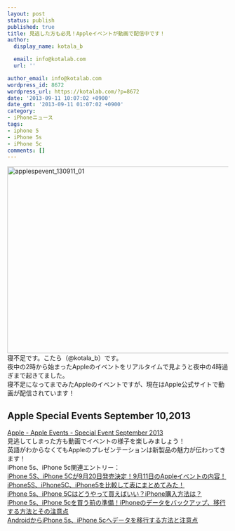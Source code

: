 ```yaml
---
layout: post
status: publish
published: true
title: 見逃した方も必見！Appleイベントが動画で配信中です！
author:
  display_name: kotala_b

  email: info@kotalab.com
  url: ''

author_email: info@kotalab.com
wordpress_id: 8672
wordpress_url: https://kotalab.com/?p=8672
date: '2013-09-11 10:07:02 +0900'
date_gmt: '2013-09-11 01:07:02 +0900'
category:
- iPhoneニュース
tags:
- iphone 5
- iPhone 5s
- iPhone 5c
comments: []
---
```

<p><img src="https://kotalab.com/wp-content/uploads/applespevent_130911_01-546x425.jpg" alt="applespevent_130911_01" width="546" height="425" class="alignnone size-large wp-image-8593" /><br />
寝不足です。こたら（@kotala_b）です。<br />
夜中の2時から始まったAppleのイベントをリアルタイムで見ようと夜中の4時過ぎまで起きてました。<br />
寝不足になってまでみたAppleのイベントですが、現在はApple公式サイトで動画が配信されています！<br />
<!--more--></p>
<h2>Apple Special Events September 10,2013</h2>
<p><a href="http://www.apple.com/apple-events/september-2013/" target="_blank">Apple - Apple Events - Special Event September 2013</a><br />
見逃してしまった方も動画でイベントの様子を楽しみましょう！<br />
英語がわからなくてもAppleのプレゼンテーションは新製品の魅力が伝わってきます！<br />
iPhone 5s、iPhone 5c関連エントリー：<br />
<a href="https://kotalab.com/apple-spevent" target="_blank">iPhone 5S、iPhone 5Cが9月20日発売決定！9月11日のAppleイベントの内容！</a><br />
<a href="https://kotalab.com/iphone5s-iphone5c-iphone5-compare" target="_blank">iPhone5S、iPhone5C、iPhone5を比較して表にまとめてみた！</a><br />
<a href="https://kotalab.com/how-to-buy-iphone-5s-iphone-5c" target="_blank">iPhone 5s、iPhone 5Cはどうやって買えばいい？iPhone購入方法は？</a><br />
<a href="https://kotalab.com/iphone-backup" target="_blank">iPhone 5s、iPhone 5cを買う前の準備！iPhoneのデータをバックアップ、移行する方法とその注意点</a><br />
<a href="https://kotalab.com/from-android-to-iphone-5s-iphone-5c" target="_blank">AndroidからiPhone 5s、iPhone 5cへデータを移行する方法と注意点</a></p>
